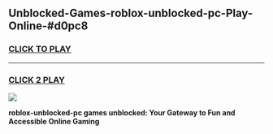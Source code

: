 
## Unblocked-Games-roblox-unblocked-pc-Play-Online-#d0pc8
<h3>
<a href="https://premium.freeplayer.one?title=roblox-unblocked-pc&ref=24F">CLICK TO PLAY</a></h3>
<hr>

<h3>
<a href="https://premium.freeplayer.one?title=roblox-unblocked-pc&ref=24F">CLICK 2 PLAY</a>
  
</h3>

<a href="https://premium.freeplayer.one?title=roblox-unblocked-pc&ref=24F/"><img src="https://clearcache.store/games.png"></a>


**roblox-unblocked-pc games unblocked: Your Gateway to Fun and Accessible Online Gaming**
